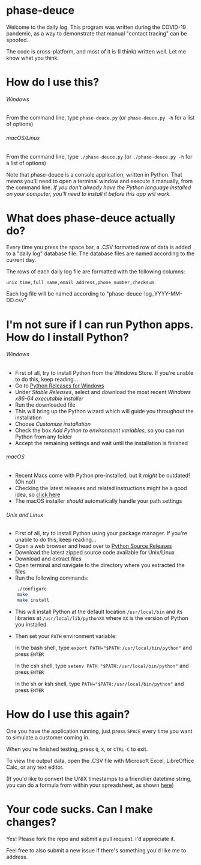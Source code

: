 # phase-deuce

Welcome to the daily log. This program was written during the COVID-19 pandemic, as a way to demonstrate that manual "contact tracing" can be spoofed.

The code is cross-platform, and most of it is (I think) written well. Let me know what you think.

# How do I use this?

###### Windows
From the command line, type `phase-deuce.py` (or `phase-deuce.py -h` for a list of options)

###### macOS/Linux
From the command line, type `./phase-deuce.py` (or `./phase-deuce.py -h` for a list of options)

Note that phase-deuce is a console application, written in Python. That means you'll need to open a terminal window and execute it manually, from the command line. *If you don't already have the Python language installed on your computer, you'll need to install it before this app will work.*

# What does phase-deuce actually do?

Every time you press the space bar, a .CSV formatted row of data is added to a "daily log" database file. The database files are named according to the current day.

The rows of each daily log file are formatted with the following columns:

    unix_time,full_name,email_address,phone_number,checksum

Each log file will be named according to "phase-deuce-log_YYYY-MM-DD.csv"

# I'm not sure if I can run Python apps. How do I install Python?

###### Windows
- First of all, try to install Python from the Windows Store. If you're unable to do this, keep reading...
- Go to [Python Releases for Windows](https://www.python.org/downloads/windows/)
- Under *Stable Releases*, select and download the most recent *Windows x86-64 executable installer*
- Run the downloaded file
- This will bring up the Python wizard which will guide you throughout the installation
- Choose *Customize installation*
- Check the box *Add Python to environment variables*, so you can run Python from any folder
- Accept the remaining settings and wait until the installation is finished

###### macOS
- Recent Macs come with Python pre-installed, but it *might* be outdated! (Oh no!)
- Checking the latest releases and related instructions might be a good idea, so [click here](https://www.python.org/downloads/mac-osx/)
- The macOS installer *should* automatically handle your path settings

###### Unix and Linux
- First of all, try to install Python using your package manager. If you're unable to do this, keep reading...
- Open a web browser and head over to [Python Source Releases](https://www.python.org/downloads/source/)
- Download the latest zipped source code available for Unix/Linux
- Download and extract files
- Open terminal and navigate to the directory where you extracted the files
- Run the following commands:
```bash
    ./configure
    make
    make install
```
- This will install Python at the default location `/usr/local/bin` and its libraries at `/usr/local/lib/pythonXX` where `XX` is the version of Python you installed
- Then set your `PATH` environment variable:

    In the bash shell, type `export PATH="$PATH:/usr/local/bin/python"` and press `ENTER`

    In the csh shell, type `setenv PATH "$PATH:/usr/local/bin/python"` and press `ENTER`

    In the sh or ksh shell, type `PATH="$PATH:/usr/local/bin/python"` and press `ENTER`

# How do I use this again?

One you have the application running, just press `SPACE` every time you want to simulate a customer coming in.

When you're finished testing, press `Q`, `X`, or `CTRL-C` to exit.

To view the output data, open the .CSV file with Microsoft Excel, LibreOffice Calc, or any text editor.

(If you'd like to convert the UNIX timestamps to a friendlier datetime string, you can do a formula from within your spreadsheet, as shown [here](https://exceljet.net/formula/convert-unix-time-stamp-to-excel-date))

# Your code sucks. Can I make changes?

Yes! Please fork the repo and submit a pull request. I'd appreciate it.

Feel free to also submit a new issue if there's something you'd like me to address.
